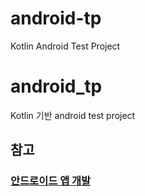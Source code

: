 # android-tp
Kotlin Android Test Project

# android_tp
Kotlin 기반 android test project


## 참고
### [안드로이드 앱 개발](https://www.youtube.com/watch?v=WlJszSmK_es)
